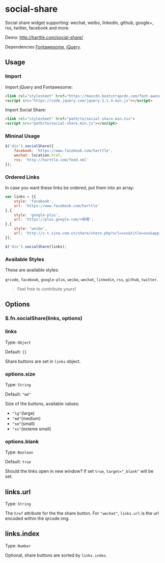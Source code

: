 # social-share

Social share widget supporting: wechat, weibo, linkedin, github, google+, rss, twitter, facebook and more.

Demo: http://harttle.com/social-share/

Dependencies [Fontawesome][font], [jQuery][jq].

## Usage

### Import

Import jQuery and Fontawesome:

```html
<link rel="stylesheet" href="https://maxcdn.bootstrapcdn.com/font-awesome/4.5.0/css/font-awesome.min.css">
<script src="https://code.jquery.com/jquery-2.1.4.min.js"></script>
```

Import Social Share:

```html
<link rel="stylesheet" href="path/to/social-share.min.css">
<script src="path/to/social-share.min.js"></script>
```

### Mininal Usage

```javascript
$('div').socialShare({
    facebook: 'https://www.facebook.com/harttle',
    wechat: location.href,
    rss: 'http://harttle.com/feed.xml'
});
```

### Ordered Links

In case you want these links be ordered, put them into an array:

```javascript
var links = [{
    style: 'facebook',
    url: 'https://www.facebook.com/harttle'
},{
    style: 'google-plus',
    url: 'https://plus.google.com/+杨珺',
},{
    style: 'weibo', 
    url: 'http://v.t.sina.com.cn/share/share.php?url=xxx&title=xxx&appid=xxx'
}];

$('div').socialShare(links);
```

### Available Styles

These are available styles:

`qrcode`, `facebook`, `google-plus`, `weibo`, `wechat`, `linkedin`, `rss`, `github`, `twitter`.

> Feel free to contribute yours!

## Options

### $.fn.socialShare(links, options)

### links

Type: `Object`

Default: `{}`

Share buttons are set in `links` object.

### options.size

Type: `String`

Default: `"md"`

Size of the buttons, available values: 

* `"lg"`(large)
* `"md"`(medium)
* `"sm"`(small)
* `"xs"`(exteme small)

### options.blank

Type: `Boolean`

Default: `true`

Should the links open in new window? If set `true`, `target="_blank"` will be set.

## links.url

Type: `String`

The `href` attribute for the the share button. For `"wechat"`, `links.url` is the url encoded within the qrcode img.

## links.index

Type: `Number`

Optional, share buttons are sorted by `links.index`.

[font]: http://fontawesome.io/
[jq]: http://jquery.com/
